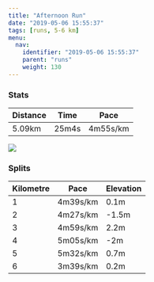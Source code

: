 ```yaml
---
title: "Afternoon Run"
date: "2019-05-06 15:55:37"
tags: [runs, 5-6 km]
menu:
  nav:
    identifier: "2019-05-06 15:55:37"
    parent: "runs"
    weight: 130
---
```


### Stats

| Distance | Time | Pace |
|----------|------|------|
|5.09km|25m4s|4m55s/km|

<img src='https://maps.googleapis.com/maps/api/staticmap?maptype=roadmap&path=enc:urkeInuwLxLbAwAtElFrQpAzKjDrBvCtGZvKnFdKrGdBnMhW`ErOdGne@i@yAv@r\s@w\`@nAqJgm@eDuLwJcPaEy@yGyK&key=AIzaSyAfqMeaZ1CCJFGP5cWud__oZnT_Pybg-1M&size=800x800&markers=color:yellow|label:S|53.47643,-2.2564&markers=color:green|label:F|53.47108000000001,-2.267289999999999'>

### Splits

| Kilometre | Pace | Elevation |
|------|------|-----------|
|1|4m39s/km|0.1m|
|2|4m27s/km|-1.5m|
|3|4m59s/km|2.2m|
|4|5m05s/km|-2m|
|5|5m32s/km|0.7m|
|6|3m39s/km|0.2m|
